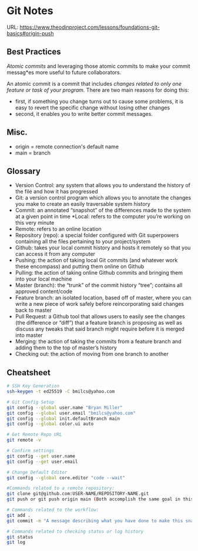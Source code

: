 # Git Notes

URL: https://www.theodinproject.com/lessons/foundations-git-basics#origin-push

## Best Practices

*Atomic commits* and leveraging those atomic commits to make your commit messag*es more useful to future collaborators.

An atomic commit is a commit that includes *changes related to only one feature or task of your program.* There are two main reasons for doing this: 

* first, if something you change turns out to cause some problems, it is easy to revert the specific change without losing other changes
* second, it enables you to write better commit messages.

## Misc.
* origin = remote connection's default name
* main = branch

## Glossary
* Version Control: any system that allows you to understand the history of the file and how it has progressed
* Git: a version control program which allows you to annotate the changes you make to create an easily traversable system history
* Commit: an annotated “snapshot” of the differences made to the system at a given point in time
*Local: refers to the computer you’re working on this very minute
* Remote: refers to an online location
* Repository (repo): a special folder configured with Git superpowers containing all the files pertaining to your project/system
* Github: takes your local commit history and hosts it remotely so that you can access it from any computer
* Pushing: the action of taking local Git commits (and whatever work these encompass) and putting them online on Github
* Pulling: the action of taking online Github commits and bringing them into your local machine
* Master (branch): the “trunk” of the commit history “tree”; contains all approved content/code
* Feature branch: an isolated location, based off of master, where you can write a new piece of work safely before reincorporating said changes back to master
* Pull Request: a Github tool that allows users to easily see the changes (the difference or “diff”) that a feature branch is proposing as well as discuss any tweaks that said branch might require before it is merged into master
* Merging: the action of taking the commits from a feature branch and adding them to the top of master’s history
* Checking out: the action of moving from one branch to another


## Cheatsheet

``` sh
# SSH Key Generation
ssh-keygen -t ed25519 -C bmilcs@yahoo.com

# Git Config Setup
git config --global user.name "Bryan Miller"
git config --global user.email "bmilcs@yahoo.com"
git config --global init.defaultBranch main
git config --global color.ui auto

# Get Remote Repo URL
git remote -v

# Confirm settings
git config --get user.name
git config --get user.email

# Change Default Editor
git config --global core.editor "code --wait"

#Commands related to a remote repository:
git clone git@github.com:USER-NAME/REPOSITORY-NAME.git
git push or git push origin main (Both accomplish the same goal in this context)

# Commands related to the workflow:
git add .
git commit -m "A message describing what you have done to make this snapshot different"

# Commands related to checking status or log history
git status
git log
```